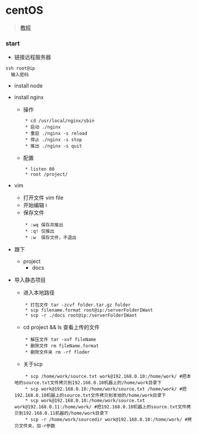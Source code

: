 # centOS
> [教程](https://blog.csdn.net/liliang_11676/article/details/79213238)

### start
- 链接远程服务器
```
ssh root@ip
  输入密码
```

- install node
- install nginx
    + 操作
    ```
        * cd /usr/local/nginx/sbin
        * 启动 ./nginx
        * 重启 ./nginx -s reload
        * 停止 ./nginx -s stop
        * 推出 ./nginx -s quit
    ```
    + 配置
    ```
        * listen 80
        * root /project/
    ```

- vim
    + 打开文件 vim file
    + 开始编辑 i
    + 保存文件
    ```
        * :wq 保存并推出
        * :q! 仅推出
        * :w  保存文件，不退出
    ```

- 跟下
    + project
        * docs

- 导入静态项目
    + 进入本地路径
    ```
        * 打包文件 tar -zcvf folder.tar.gz folder
        * scp filename.format root@ip:/serverFolderIWant
        * scp -r ./docs root@ip:/serverFolderIWant
    ```

    + cd project && ls 查看上传的文件
    ```
        * 解压文件 tar -xvf fileName
        * 删除文件 rm fileName.format
        * 删除文件夹 rm -rf floder
    ```

    + 关于scp
    ```
        * scp /home/work/source.txt work@192.168.0.10:/home/work/ #把本地的source.txt文件拷贝到192.168.0.10机器上的/home/work目录下
        * scp work@192.168.0.10:/home/work/source.txt /home/work/ #把192.168.0.10机器上的source.txt文件拷贝到本地的/home/work目录下
        * scp work@192.168.0.10:/home/work/source.txt work@192.168.0.11:/home/work/ #把192.168.0.10机器上的source.txt文件拷贝到192.168.0.11机器的/home/work目录下
        * scp -r /home/work/sourcedir work@192.168.0.10:/home/work/ #拷贝文件夹，加-r参数
    ```